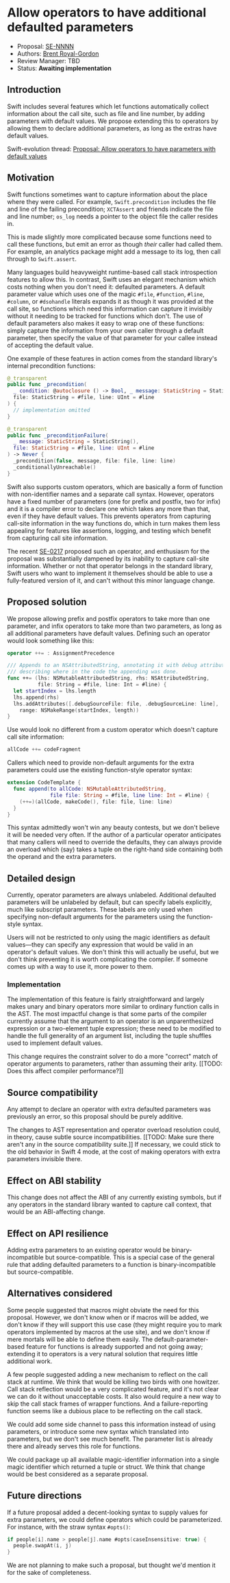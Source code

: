 # Allow operators to have additional defaulted parameters

* Proposal: [SE-NNNN](NNNN-default-parameters-ops.md)
* Authors: [Brent Royal-Gordon](https://github.com/brentdax)
* Review Manager: TBD
* Status: **Awaiting implementation**

## Introduction

Swift includes several features which let functions automatically collect
information about the call site, such as file and line number, by adding
parameters with default values. We propose extending this to operators by
allowing them to declare additional parameters, as long as the extras have
default values.

Swift-evolution thread: [Proposal: Allow operators to have parameters with default values](https://forums.swift.org/t/proposal-allow-operators-to-have-parameters-with-default-values/6937/2)

## Motivation

Swift functions sometimes want to capture information about the place
where they were called. For example, `Swift.precondition` includes the
file and line of the failing precondition; `XCTAssert` and friends
indicate the file and line number; `os_log` needs a pointer to the
object file the caller resides in.

This is made slightly more complicated because some functions need to
call these functions, but emit an error as though *their* caller had
called them. For example, an analytics package might add a message
to its log, then call through to `Swift.assert`.

Many languages build heavyweight runtime-based call stack introspection
features to allow this. In contrast, Swift uses an elegant mechanism which
costs nothing when you don't need it: defaulted parameters. A default
parameter value which uses one of the magic `#file`, `#function`, `#line`,
`#column`, or `#dsohandle` literals expands it as though it was provided at
the call site, so functions which need this information can capture it invisibly
without it needing to be tracked for functions which don't. The use of default
parameters also makes it easy to wrap one of these functions: simply capture
the information from your own caller through a default parameter, then specify
the value of that parameter for your callee instead of accepting the default
value.

One example of these features in action comes from the standard library's
internal precondition functions:

```swift
@_transparent
public func _precondition(
  _ condition: @autoclosure () -> Bool, _ message: StaticString = StaticString(),
  file: StaticString = #file, line: UInt = #line
) {
  // implementation omitted
}

@_transparent
public func _preconditionFailure(
  _ message: StaticString = StaticString(),
  file: StaticString = #file, line: UInt = #line
) -> Never {
  _precondition(false, message, file: file, line: line)
  _conditionallyUnreachable()
}
```

Swift also supports custom operators, which are basically a form of
function with non-identifier names and a separate call syntax. However,
operators have a fixed number of parameters (one for prefix and postfix,
two for infix) and it is a compiler error to declare one which takes any
more than that, even if they have default values. This prevents operators
from capturing call-site information in the way functions do, which in turn
makes them less appealing for features like assertions, logging, and testing
which benefit from capturing call site information.

The recent [SE-0217][SE-0217] proposed such an operator, and enthusiasm
for the proposal was substantially dampened by its inability to capture call-site
information. Whether or not that operator belongs in the standard library, Swift
users who want to implement it themselves should be able to use a fully-featured
version of it, and can't without this minor language change.

  [SE-0217]: (https://github.com/apple/swift-evolution/blob/master/proposals/0217-bangbang.md)

## Proposed solution

We propose allowing prefix and postfix operators to take more than one
parameter, and infix operators to take more than two parameters, as
long as all additional parameters have default values. Defining such an
operator would look something like this:

```swift
operator ++= : AssignmentPrecedence

/// Appends to an NSAttributedString, annotating it with debug attributes
/// describing where in the code the appending was done.
func ++= (lhs: NSMutableAttributedString, rhs: NSAttributedString,
          file: String = #file, line: Int = #line) {
  let startIndex = lhs.length
  lhs.append(rhs)
  lhs.addAttributes([.debugSourceFile: file, .debugSourceLine: line],
    range: NSMakeRange(startIndex, length))
}
```

Use would look no different from a custom operator which doesn't capture call
site information:

```swift
allCode ++= codeFragment
```

Callers which need to provide non-default arguments for the extra parameters
could use the existing function-style operator syntax:

```swift
extension CodeTemplate {
  func append(to allCode: NSMutableAttributedString,
              file file: String = #file, line line: Int = #line) {
    (++=)(allCode, makeCode(), file: file, line: line)
  }
}
```

This syntax admittedly won't win any beauty contests, but we don't believe it
will be needed very often. If the author of a particular operator anticipates
that many callers will need to override the defaults, they can always provide an
overload which (say) takes a tuple on the right-hand side containing both the
operand and the extra parameters.

## Detailed design

Currently, operator parameters are always unlabeled. Additional defaulted
parameters will be unlabeled by default, but can specify labels explicitly,
much like subscript parameters. These labels are only used when specifying
non-default arguments for the parameters using the function-style syntax.

Users will not be restricted to only using the magic identifiers as default
values—they can specify any expression that would be valid in an operator's
default values. We don't think this will actually be useful, but we don't
think preventing it is worth complicating the compiler. If someone comes up
with a way to use it, more power to them.

### Implementation

The implementation of this feature is fairly straightforward and largely
makes unary and binary operators more similar to ordinary function calls
in the AST. The most impactful change is that some parts of the compiler
currently assume that the argument to an operator is an unparenthesized
expression or a two-element tuple expression; these need to be modified
to handle the full generality of an argument list, including the tuple
shuffles used to implement default values.

This change requires the constraint solver to do a more "correct" match
of operator arguments to parameters, rather than assuming their arity.
[[TODO: Does this affect compiler performance?]]

## Source compatibility

Any attempt to declare an operator with extra defaulted parameters was
previously an error, so this proposal should be purely additive.

The changes to AST representation and operator overload resolution could,
in theory, cause subtle source incompatibilities. [[TODO: Make sure there
aren't any in the source compatibility suite.]] If necessary, we could
stick to the old behavior in Swift 4 mode, at the cost of making operators
with extra parameters invisible there.

## Effect on ABI stability

This change does not affect the ABI of any currently existing symbols,
but if any operators in the standard library wanted to capture call
context, that would be an ABI-affecting change.

## Effect on API resilience

Adding extra parameters to an existing operator would be binary-incompatible
but source-compatible. This is a special case of the general rule that adding
defaulted parameters to a function is binary-incompatible but source-compatible.

## Alternatives considered

Some people suggested that macros might obviate the need for this proposal.
However, we don't know when or if macros will be added, we don't know if they
will support this use case (they might require you to mark operators
implemented by macros at the use site), and we don't know if mere mortals will
be able to define them easily. The default-parameter-based feature for
functions is already supported and not going away; extending it to operators is
a very natural solution that requires little additional work.

A few people suggested adding a new mechanism to reflect on the call stack
at runtime. We think that would be killing two birds with one howitzer. Call
stack reflection would be a very complicated feature, and it's not clear we
can do it without unacceptable costs. It also would require a new way to skip
the call stack frames of wrapper functions. And a failure-reporting function
seems like a dubious place to be reflecting on the call stack.

We could add some side channel to pass this information instead of using
parameters, or introduce some new syntax which translated into parameters, but
we don't see much benefit. The parameter list is already there and already
serves this role for functions.

We could package up all available magic-identifier information into a single
magic identifier which returned a tuple or struct. We think that change would
be best considered as a separate proposal.

## Future directions

If a future proposal added a decent-looking syntax to supply values for extra
parameters, we could define operators which could be parameterized. For
instance, with the straw syntax `#opts()`:

```swift
if people[i].name > people[j].name #opts(caseInsensitive: true) {
  people.swapAt(i, j)
}
```

We are not planning to make such a proposal, but thought we'd mention it
for the sake of completeness.

